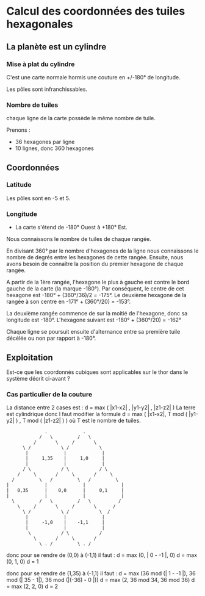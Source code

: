 Calcul des coordonnées des tuiles hexagonales
=============================================

La planète est un cylindre
--------------------------

### Mise à plat du cylindre

C'est une carte normale hormis une couture en +/-180° de longitude.

Les pôles sont infranchissables.

### Nombre de tuiles

chaque ligne de la carte possède le même nombre de tuile.

Prenons :
* 36 hexagones par ligne
* 10 lignes, donc 360 hexagones

Coordonnées
-----------

### Latitude

Les pôles sont en -5 et 5.

### Longitude

* La carte s'étend de -180° Ouest à +180° Est.

Nous connaissons le nombre de tuiles de chaque rangée.

En divisant 360° par le nombre d'hexagones de la ligne nous connaissons le nombre de degrés entre les hexagones de cette rangée.
Ensuite, nous avons besoin de connaître la position du premier hexagone de chaque rangée.

A partir de la 1ère rangée, l'hexagone le plus à gauche est contre le bord gauche de la carte (la marque -180°). Par conséquent, le centre de cet hexagone est -180° + (360°/36)/2 = -175°.
Le deuxième hexagone de la rangée à son centre en -171° + (360°/20) = -153°.

La deuxième rangée commence de sur la moitié de l'hexagone, donc sa longitude est -180°.
L'hexagone suivant est -180° + (360°/20)  = -162°

Chaque ligne se poursuit ensuite d'alternance entre sa première tuile décélée ou non par rapport à -180°.

Exploitation
------------

Est-ce que les coordonnés cubiques sont applicables sur le thor dans le système décrit ci-avant ?

### Cas particulier de la couture

La distance entre 2 cases est :
  d = max ( |x1-x2| , |y1-y2| , |z1-z2| )
La terre est cylindrique donc l faut modifier la formule
  d = max ( |x1-x2|, T mod ( |y1-y2| ) , T mod ( |z1-z2| ) )   où T est le nombre de tuiles.

```
              .             .
            /   \         /   \
          /       \     /       \
      \ /           \ /           \ 
       |             |             |
       |     1,35    |     1,0     |
       |             |             |
      / \           / \           / \
    /     \       /     \       /     \
  /         \   /         \   /         \
|             |             |             |
|   0,35      |    0,0      |     0,1     |
|             |             |             |
  \         /   \         /   \          /
    \     /       \     /       \      /
      \ /           \ /           \  /
       |             |             |
       |     -1,0    |    -1,1     |
       |             |             |
        \           / \           /
          \       /     \       /
            \ . /         \ . /

```
donc pour se rendre de (0,0) à (-1,1) il faut :
d = max (0, | 0 - -1 |, 0)
d = max (0, 1, 0)
d = 1

donc pour se rendre de (1,35) à (-1,1) il faut :
d = max (36 mod (| 1 - -1 |), 36 mod (| 35 - 1|), 36 mod (|(-36) - 0 |))
d = max (2, 36 mod 34, 36 mod 36)
d = max (2, 2, 0)
d = 2
